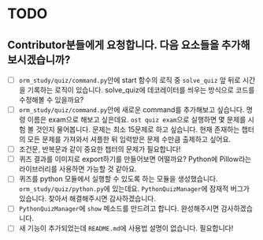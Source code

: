 # TODO

## Contributor분들에게 요청합니다. 다음 요소들을 추가해보시겠습니까?

- [ ] `orm_study/quiz/command.py`안에 start 함수의 로직 중 `solve_quiz` 앞 뒤로 시간을 기록하는 로직이 있습니다. solve_quiz에 데코레이터를 씌우는 방식으로 코드를 수정해볼 수 있을까요?
- [ ] `orm_study/quiz/command.py`안에 새로운 command를 추가해보고 싶습니다. 명령 이름은 exam으로 해보고 싶은데요. `ost quiz exam`으로 실행하면 몇 문제를 시험 볼 것인지 물어봅니다. 문제는 최소 15문제로 하고 싶습니다. 현재 존재하는 챕터의 모든 문제를 가져와서 셔플한 뒤 입력받은 문제 수만큼 출제하고 싶어요.
- [ ] 조건문, 반복문과 같이 중요한 챕터의 문제가 필요합니다!
- [ ] 퀴즈 결과를 이미지로 export하기를 만들어보면 어떨까요? Python에 Pillow라는 라이브러리를 사용하면 가능할 것 같아요.
- [ ] 퀴즈를 python 모듈에서 실행할 수 있도록 하는 모듈을 생성했습니다. `orm_study/quiz/python.py`에 있는데요. `PythonQuizManager`에 잠재적 버그가 있습니다. 찾아서 해결해주시면 감사하겠습니다.
- [ ] `PythonQuizManager`에 `show` 메소드를 만드려고 합니다. 완성해주시면 감사하겠습니다.
- [ ] 새 기능이 추가되었는데 `README.md`에 사용법 설명이 없습니다. 필요합니다!
